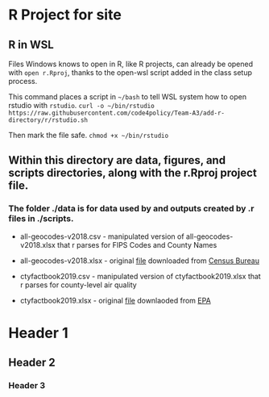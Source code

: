 # R Project for site

## R in WSL
Files Windows knows to open in R, like R projects, can already be opened with `open r.Rproj`, thanks to the open-wsl script added in the class setup process. 

This command places a script in `~/bash` to tell WSL system how to open rstudio with `rstudio`.
`curl -o ~/bin/rstudio https://raw.githubusercontent.com/code4policy/Team-A3/add-r-directory/r/rstudio.sh` 

Then mark the file safe. 
`chmod +x ~/bin/rstudio`

## Within this directory are data, figures, and scripts directories, along with the r.Rproj project file.

### The folder ./data is for data used by and outputs created by .r files in ./scripts.

- all-geocodes-v2018.csv - manipulated version of all-geocodes-v2018.xlsx that r parses for FIPS Codes and County Names

- all-geocodes-v2018.xlsx - original [file](https://www2.census.gov/programs-surveys/popest/geographies/2018/all-geocodes-v2018.xlsx) downloaded from [Census Bureau](https://www.census.gov/geographies/reference-files/2018/demo/popest/2018-fips.html)

- ctyfactbook2019.csv - manipulated version of ctyfactbook2019.xlsx that r parses for county-level air quality

- ctyfactbook2019.xlsx - original [file](https://www.epa.gov/sites/production/files/2020-06/ctyfactbook2019.xlsx) downlaoded from [EPA](https://www.epa.gov/air-trends/air-quality-cities-and-counties)




# Header 1
## Header 2
### Header 3